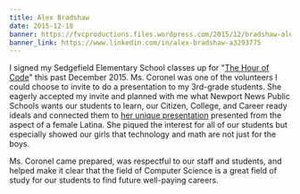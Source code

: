 ```yaml
---
title: Alex Bradshaw
date: 2015-12-18
banner: https://fvcproductions.files.wordpress.com/2015/12/bradshaw-alex-e1450460074983.jpg
banner_link: https://www.linkedin.com/in/alex-bradshaw-a3293775
---
```


I signed my Sedgefield Elementary School classes up for "[The Hour of Code](https://hourofcode.com/us)" this past December 2015. Ms. Coronel was one of the volunteers I could choose to invite to do a presentation to my 3rd-grade students. She eagerly accepted my invite and planned with me what Newport News Public Schools wants our students to learn, our Citizen, College, and Career ready ideals and connected them to [her unique presentation](https://fvcproductions.com/2015/12/07/hour-of-code-2015/) presented from the aspect of a female Latina. She piqued the interest for all of our students but especially showed our girls that technology and math are not just for the boys.

Ms. Coronel came prepared, was respectful to our staff and students, and helped make it clear that the field of Computer Science is a great field of study for our students to find future well-paying careers.
